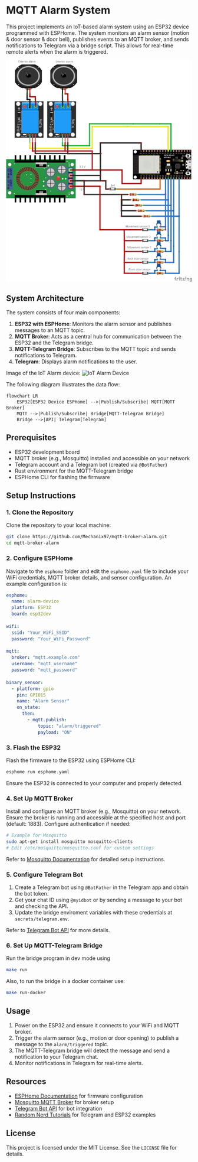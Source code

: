 # MQTT Alarm System

This project implements an IoT-based alarm system using an ESP32 device programmed with ESPHome. The system monitors an alarm sensor (motion & door sensor & door bell), publishes events to an MQTT broker, and sends notifications to Telegram via a bridge script. This allows for real-time remote alerts when the alarm is triggered.

![Alarm Diagram](includes/fritzing-diagram.png)

## System Architecture

The system consists of four main components:
1. **ESP32 with ESPHome**: Monitors the alarm sensor and publishes messages to an MQTT topic.
2. **MQTT Broker**: Acts as a central hub for communication between the ESP32 and the Telegram bridge.
3. **MQTT-Telegram Bridge**: Subscribes to the MQTT topic and sends notifications to Telegram.
4. **Telegram**: Displays alarm notifications to the user.

Image of the IoT Alarm device:
![IoT Alarm Device](includes/alarm.png)

The following diagram illustrates the data flow:

```mermaid
flowchart LR
    ESP32[ESP32 Device ESPHome] -->|Publish/Subscribe| MQTT[MQTT Broker]
    MQTT -->|Publish/Subscribe| Bridge[MQTT-Telegram Bridge]
    Bridge -->|API| Telegram[Telegram]
```

## Prerequisites

- ESP32 development board
- MQTT broker (e.g., Mosquitto) installed and accessible on your network
- Telegram account and a Telegram bot (created via `@BotFather`)
- Rust environment for the MQTT-Telegram bridge
- ESPHome CLI for flashing the firmware

## Setup Instructions

### 1. Clone the Repository
Clone the repository to your local machine:
```bash
git clone https://github.com/Mechanix97/mqtt-broker-alarm.git
cd mqtt-broker-alarm
```

### 2. Configure ESPHome
Navigate to the `esphome` folder and edit the `esphome.yaml` file to include your WiFi credentials, MQTT broker details, and sensor configuration. An example configuration is:

```yaml
esphome:
  name: alarm-device
  platform: ESP32
  board: esp32dev

wifi:
  ssid: "Your_WiFi_SSID"
  password: "Your_WiFi_Password"

mqtt:
  broker: "mqtt.example.com"
  username: "mqtt_username"
  password: "mqtt_password"

binary_sensor:
  - platform: gpio
    pin: GPIO15
    name: "Alarm Sensor"
    on_state:
      then:
        - mqtt.publish:
            topic: "alarm/triggered"
            payload: "ON"
```

### 3. Flash the ESP32
Flash the firmware to the ESP32 using ESPHome CLI:
```bash
esphome run esphome.yaml
```
Ensure the ESP32 is connected to your computer and properly detected.

### 4. Set Up MQTT Broker
Install and configure an MQTT broker (e.g., Mosquitto) on your network. Ensure the broker is running and accessible at the specified host and port (default: 1883). Configure authentication if needed:
```bash
# Example for Mosquitto
sudo apt-get install mosquitto mosquitto-clients
# Edit /etc/mosquitto/mosquitto.conf for custom settings
```

Refer to [Mosquitto Documentation](https://mosquitto.org/) for detailed setup instructions.

### 5. Configure Telegram Bot
1. Create a Telegram bot using `@BotFather` in the Telegram app and obtain the bot token.
2. Get your chat ID using `@myidbot` or by sending a message to your bot and checking the API.
3. Update the bridge enviroment variables with these credentials at `secrets/telegram.env`.

Refer to [Telegram Bot API](https://core.telegram.org/bots/api) for more details.


### 6. Set Up MQTT-Telegram Bridge
Run the bridge program in dev mode using
```bash
make run
```

Also, to run the bridge in a docker container use:
```bash
make run-docker
```

## Usage
1. Power on the ESP32 and ensure it connects to your WiFi and MQTT broker.
2. Trigger the alarm sensor (e.g., motion or door opening) to publish a message to the `alarm/triggered` topic.
3. The MQTT-Telegram bridge will detect the message and send a notification to your Telegram chat.
4. Monitor notifications in Telegram for real-time alerts.

## Resources
- [ESPHome Documentation](https://esphome.io/) for firmware configuration
- [Mosquitto MQTT Broker](https://mosquitto.org/) for broker setup
- [Telegram Bot API](https://core.telegram.org/bots/api) for bot integration
- [Random Nerd Tutorials](https://randomnerdtutorials.com/telegram-control-esp32-esp8266-nodemcu-outputs/) for Telegram and ESP32 examples

## License
This project is licensed under the MIT License. See the `LICENSE` file for details.
